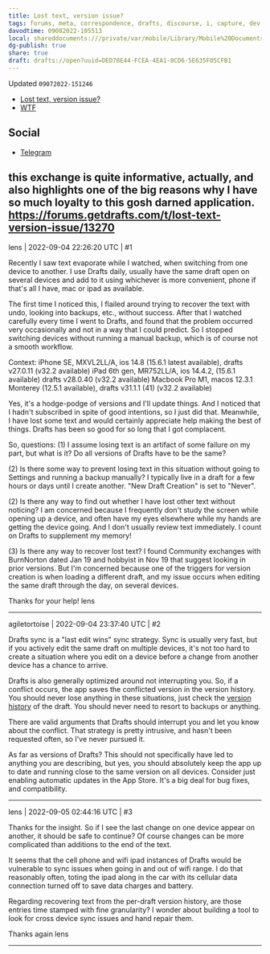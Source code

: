 ```yaml
---
title: Lost text, version issue?
tags: forums, meta, correspondence, drafts, discourse, i, capture, dev
davodtime: 09082022-105513
local: shareddocuments:///private/var/mobile/Library/Mobile%20Documents/iCloud~md~obsidian/Documents/OBSHIDDIAN/drafts/DED78E44-FCEA-4EA1-8CD6-5E635F05CFB1.md
dg-publish: true
share: true
draft: drafts://open?uuid=DED78E44-FCEA-4EA1-8CD6-5E635F05CFB1
---
```

Updated `09072022-151246`

- [Lost text, version issue?](https://forums.getdrafts.com/t/lost-text-version-issue/13270)
- [WTF](https://davidblue.wtf/drafts/DED78E44-FCEA-4EA1-8CD6-5E635F05CFB1.html)


## Social

- [Telegram](https://t.me/draftsapp/279)

this exchange is quite informative, actually, and also highlights one of the big reasons why I have so much loyalty to this gosh darned application. https://forums.getdrafts.com/t/lost-text-version-issue/13270
---

lens | 2022-09-04 22:26:20 UTC | #1

Recently I saw text evaporate while I watched, when switching from one device to another.  I use Drafts daily, usually have the same draft open on several devices and add to it using whichever is more convenient, phone if that's all I have, mac or ipad as available.

The first time I noticed this, I flailed around trying to recover the text with undo, looking into backups, etc., without success.  After that I watched carefully every time I went to Drafts, and found that the problem occurred very occasionally and not in a way that I could predict.  So I stopped switching devices without running a manual backup, which is of course not a smooth workflow.

Context:
iPhone SE, MXVL2LL/A, ios 14.8 (15.6.1 latest available), drafts v27.0.11 (v32.2 available)
iPad 6th gen, MR752LL/A, ios 14.4.2, (15.6.1 available) drafts v28.0.40 (v32.2 available)
Macbook Pro M1, macos 12.3.1 Monterey (12.5.1 available), drafts v31.1.1 (41) (v32.2 available)

Yes, it's a hodge-podge of versions and I'll update things.  And I noticed that I hadn't subscribed in spite of good intentions, so I just did that.  Meanwhile, I have lost some text and would certainly appreciate help making the best of things.  Drafts has been so good for so long that I got complacent.

So, questions:
(1) I assume losing text is an artifact of some failure on my part, but what is it?  Do all versions of Drafts have to be the same?

(2) Is there some way to prevent losing text in this situation without going to Settings and running a backup manually?  I typically live in a draft for a few hours or days until I create another.  "New Draft Creation" is set to "Never".

(2) Is there any way to find out whether I have lost other text without noticing?  I am concerned because I frequently don't study the screen while opening up a device, and often have my eyes elsewhere while my hands are getting the device going.  And I don't usually review text immediately.  I count on Drafts to supplement my memory!

(3) Is there any way to recover lost text?  I found Community exchanges with BurnNorton dated Jan 19 and hobbyist in Nov 19 that suggest looking in prior versions.  But I'm concerned because one of the triggers for version creation is when loading a different draft, and my issue occurs when editing the same draft through the day, on several devices.

Thanks for your help!
lens

-------------------------

agiletortoise | 2022-09-04 23:37:40 UTC | #2

Drafts sync is a "last edit wins" sync strategy. Sync is usually very fast, but if you actively edit the same draft on multiple devices, it's not too hard to create a situation where you edit on a device before a change from another device has a chance to arrive.

Drafts is also generally optimized around not interrupting you. So, if a conflict occurs, the app saves the conflicted version in the version history. You should never lose anything in these situations, just check the [version history](https://docs.getdrafts.com/docs/drafts/versionhistory) of the draft. You should never need to resort to backups or anything.

There are valid arguments that Drafts should interrupt you and let you know about the conflict. That strategy is pretty intrusive, and hasn't been requested often, so I've never pursued it.

As far as versions of Drafts? This should not specifically have led to anything you are describing, but yes, you should absolutely keep the app up to date and running close to the same version on all devices. Consider just enabling automatic updates in the App Store. It's a big deal for bug fixes, and compatibility.

-------------------------

lens | 2022-09-05 02:44:16 UTC | #3

Thanks for the insight. So if I see the last change on one device appear on another, it should be safe to continue?  Of course changes can be more complicated than additions to the end of the text. 

It seems that the cell phone and wifi ipad instances of Drafts would be vulnerable to sync issues when going in and out of wifi range. I do that reasonably often, toting the ipad along in the car with its cellular data connection turned off to save data charges and battery. 

Regarding recovering text from the per-draft version history, are those entries time stamped with fine granularity?  I wonder about building a tool to look for cross device sync issues and hand repair them. 

Thanks again
lens

-------------------------